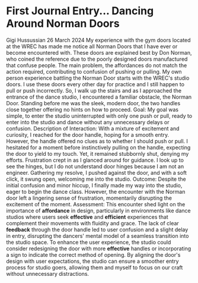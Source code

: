 # First Journal Entry... Dancing Around Norman Doors
Gigi Hussussian
26 March 2024
My experience with the gym doors located at the WREC has made me notice all Norman Doors that I have ever or become encountered with. These doors are explained best by Don Norman, who coined the reference due to the poorly designed doors manufactured that confuse people. The main problem, the affordances do not match the action required, contributing to confusion of pushing or pulling. 
My own person experience battling the Norman Door starts with the WREC's studio doors. I use these doors every other day for practice and I still happen to pull or push incorrectly. So, I walk up the stairs and as I approached the entrance of the dance studio, I encountered a familiar obstacle, the Norman Door. Standing before me was the sleek, modern door, the two handles close together offering no hints on how to proceed. 
Goal: My goal was simple, to enter the studio uninterrupted with only one push or pull, ready to enter into the studio and dance without any unnecessary delays or confusion.
Description of Interaction: With a mixture of excitement and curiosity, I reached for the door handle, hoping for a smooth entry. However, the handle offered no clues as to whether I should push or pull. I hesitated for a moment before instinctively pulling on the handle, expecting the door to yield to my touch. Yet, it remained stubbornly shut, denying my efforts. Frustration crept in as I glanced around for guidance. I look up to see the hinges, but I do not understand door hinges because I am not an engineer. Gathering my resolve, I pushed against the door, and with a soft click, it swung open, welcoming me into the studio. 
Outcome: Despite the initial confusion and minor hiccup, I finally made my way into the studio, eager to begin the dance class. However, the encounter with the Norman door left a lingering sense of frustration, momentarily disrupting the excitement of the moment.
Assessment: This encounter shed light on the importance of **affordance** in design, particularly in environments like dance studios where users seek **effective** and **efficient** experiences that complement their movements with fluidity and grace. The lack of clear **feedback** through the door handle led to user confusion and a slight delay in entry, disrupting the dancers' mental model of a seamless transition into the studio space. To enhance the user experience, the studio could consider redesigning the door with more **effective** handles or incorporating a sign to indicate the correct method of opening. By aligning the door's design with user expectations, the studio can ensure a smoother entry process for studio goers, allowing them and myself to focus on our craft without unnecessary distractions.
